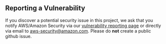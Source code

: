 ## Reporting a Vulnerability

If you discover a potential security issue in this project, we ask that you
notify AWS/Amazon Security via our
[vulnerability reporting page](https://aws.amazon.com/security/vulnerability-reporting/)
or directly via email to aws-security@amazon.com. Please do **not** create a
public github issue.
